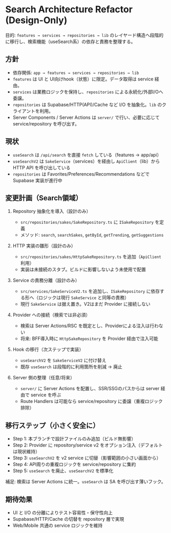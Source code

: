 # Search Architecture Refactor (Design-Only)

目的: `features → services → repositories → lib` のレイヤード構造へ段階的に移行し、検索機能（useSearch系）の依存と責務を整理する。

## 方針

- 依存関係: `app → features → services → repositories → lib`
- `features` は UI と UI向けhook（状態）に限定。データ取得は service 経由。
- `services` は業務ロジックを保持し、`repositories` による永続化/外部I/Oへ委譲。
- `repositories` は Supabase/HTTP(API)/Cache など I/O を抽象化。`lib` のクライアントを利用。
- Server Components / Server Actions は `server/` で行い、必要に応じて service/repository を呼び出す。

## 現状

- `useSearch` は `/api/search` を直接 `fetch` している（features → app/api）
- `useSearchV2` は `SakeService`（services）を経由し `ApiClient`（lib）から HTTP API を呼び出している
- `repositories` は Favorites/Preferences/Recommendations などで Supabase 実装が進行中

## 変更計画（Search領域）

1. Repository 抽象化を導入（設計のみ）
   - `src/repositories/sakes/SakeRepository.ts` に `ISakeRepository` を定義
   - メソッド: `search`, `searchSakes`, `getById`, `getTrending`, `getSuggestions`

2. HTTP 実装の雛形（設計のみ）
   - `src/repositories/sakes/HttpSakeRepository.ts` を追加（`ApiClient` 利用）
   - 実装は未接続のスタブ。ビルドに影響しないよう未使用で配置

3. Service の責務分離（設計のみ）
   - `src/services/SakeServiceV2.ts` を追加し、`ISakeRepository` に依存する形へ（ロジックは現行 `SakeService` と同等の責務）
   - 現行 `SakeService` は据え置き。V2はまだ Provider に接続しない

4. Provider への接続（検索では非必須）
   - 検索は Server Actions/RSC を既定とし、Providerによる注入は行わない
   - 将来: BFF導入時に `HttpSakeRepository` を Provider 経由で注入可能

5. Hook の移行（次ステップで実装）
   - `useSearchV2` を `SakeServiceV2` に付け替え
   - 既存 `useSearch` は段階的に利用箇所を削減 → 廃止

6. Server 側の整理（任意/将来）
   - `server/` に Server Actions を配置し、SSR/SSGのパスからは server 経由で service を呼ぶ
   - Route Handlers は可能なら service/repository に委譲（重複ロジック排除）

## 移行ステップ（小さく安全に）

- Step 1: 本ブランチで設計ファイルのみ追加（ビルド無影響）
- Step 2: Provider に repository/service v2 をオプション注入（デフォルトは現状維持）
- Step 3: `useSearchV2` を v2 service に切替（影響範囲の小さい画面から）
- Step 4: API周りの重複ロジックを service/repository に集約
- Step 5: `useSearch` を廃止、`useSearchV2` を標準化

補足: 検索は Server Actions に統一。`useSearch` は SA を呼び出す薄いフック。

## 期待効果

- UI と I/O の分離によりテスト容易性・保守性向上
- Supabase/HTTP/Cache の切替を repository 層で実現
- Web/Mobile 共通の service ロジックを維持
